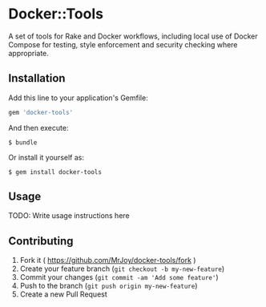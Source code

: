 # Docker::Tools

A set of tools for Rake and Docker workflows, including local use of Docker Compose for testing, style enforcement and security checking where appropriate.

## Installation

Add this line to your application's Gemfile:

```ruby
gem 'docker-tools'
```

And then execute:

    $ bundle

Or install it yourself as:

    $ gem install docker-tools

## Usage

TODO: Write usage instructions here

## Contributing

1. Fork it ( https://github.com/MrJoy/docker-tools/fork )
2. Create your feature branch (`git checkout -b my-new-feature`)
3. Commit your changes (`git commit -am 'Add some feature'`)
4. Push to the branch (`git push origin my-new-feature`)
5. Create a new Pull Request
